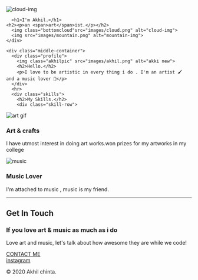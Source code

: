 <!DOCTYPE html>
<html lang="en" dir="ltr">
  <head>
    <meta charset="utf-8">
    <title>💖Akhil</title>
    <link rel="stylesheet" href="CSS/styles1.css">
    <link rel="icon" href="favicon.ico">
    <link href="https://fonts.googleapis.com/css2?family=Open+Sans&family=Oswald:wght@500&family=Sacramento&display=swap" rel="stylesheet">
      </head>


  <body>
    <div class="topbox">
      <img class="topcloud"src="images/cloud.png" alt="cloud-img">

      <h1>I'm Akhil.</h1>
    <h2><p>an <span>art</span>ist.</p></h2>
      <img class="bottomcloud"src="images/cloud.png" alt="cloud-img">
      <img src="images/mountain.png" alt="mountain-img">
    </div>

    <div class="middle-container">
      <div class="profile">
        <img class="akhilpic" src="images/akhil.png" alt="akki new">
        <h2>Hello.</h2>
        <p>I love to be artistic in every thing i do . I'm an artist 🖌️ and a music lover 🎵</p>
      </div>
      <hr>
      <div class="skills">
        <h2>My Skills.</h2>
        <div class="skill-row">
  <img class="artist" src="images/giphy.gif" alt="art gif">
          <h3>Art & crafts</h3>
          <p>I have utmost interest in doing art works.won prizes for my artworks in my college</p>
        </div>
        <div class="skill-row">
          <img class="music" src="images/music.gif" alt="music">
          <h3>Music Lover</h3>
          <p>I'm attached to music , music is my friend.</p>
        </div>
      </div>
      <hr>
      <div class="contact-me">
        <h2>Get In Touch</h2>
        <h3>If you love art & music as much as i do</h3>
        <p>Love art and music, let's talk about how awesome they are while we code!</p>
        <a class="btn" href="mailto:akhilnani1111@gmail.com">CONTACT ME</a>
      </div>
    </div>
    <div class="bottom-container">
        <a class="footer-link" href="https://www.instagram.com/akhil_abhishek//">instagram</a>
      <p>© 2020 Akhil chinta.</p>
    </div>

  </body>
</html>
